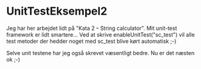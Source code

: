 # UnitTestEksempel2
 
 Jeg har her arbejdet lidt på "Kata 2 – String calculator".
 Mit unit-test framework er lidt smartere...
 Ved at skrive enableUnitTest("sc_test") vil alle test metoder der hedder noget med sc_test blive kørt automatisk ;-)
 
 Selve unit testene har jeg også skrevet væsentligt bedre. Nu er det næsten ok ;-)
